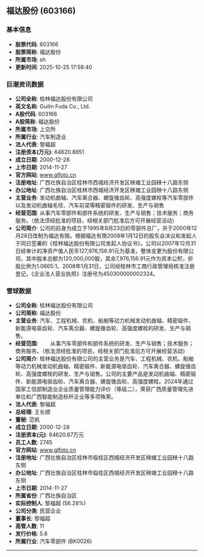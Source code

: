 ## 福达股份 (603166)

### 基本信息

- **股票代码**: 603166
- **股票简称**: 福达股份
- **所属市场**: sh
- **更新时间**: 2025-10-25 17:58:40

### 巨潮资讯数据

- **公司全称**: 桂林福达股份有限公司
- **英文名称**: Guilin Fuda Co., Ltd.
- **A股代码**: 603166
- **A股简称**: 福达股份
- **所属市场**: 上交所
- **所属行业**: 汽车制造业
- **法人代表**: 黎福超
- **注册资本(万元)**: 64620.8651
- **成立日期**: 2000-12-28
- **上市日期**: 2014-11-27
- **官方网站**: www.glfoto.cn
- **注册地址**: 广西壮族自治区桂林市西城经济开发区秧塘工业园秧十八路东侧
- **办公地址**: 广西壮族自治区桂林市西城经济开发区秧塘工业园秧十八路东侧
- **主营业务**: 发动机曲轴、汽车离合器、螺旋锥齿轮、高强度螺栓等汽车零部件以及发动机曲轴毛坯、汽车前梁等精密锻件的研发、生产与销售
- **经营范围**: 从事汽车零部件和部件系统的研发、生产与销售；技术服务；商务服务。（依法须经批准的项目，经相关部门批准后方可开展经营活动）
- **公司简介**: 公司的前身为成立于1995年8月23日的零部件总厂，并于2000年12月28日改制为福达有限。根据福达有限2008年1月12日的股东会决议和发起人于同日签署的《桂林福达股份有限公司发起人协议书》，公司以2007年12月31日经审计的净资产值人民币127,976,156.91元为基准，整体变更为股份有限公司，其中股本总额为120,000,000股，其余7,976,156.91元作为资本公积，折股比例为1.0665:1。2008年1月31日，公司经桂林市工商行政管理局核准注册登记，《企业法人营业执照》注册号为450300000002324。

### 雪球数据

- **公司全称**: 桂林福达股份有限公司
- **公司简称**: 福达股份
- **主营业务**: 汽车、工程机械、农机、船舶等动力机械发动机曲轴、精密锻件、新能源电驱齿轮、汽车离合器、螺旋锥齿轮、高强度螺栓的研发、生产与销售。
- **经营范围**: 　　从事汽车零部件和部件系统的研发、生产与销售；技术服务；商务服务。（依法须经批准的项目，经相关部门批准后方可开展经营活动）
- **公司简介**: 桂林福达股份有限公司的主营业务是汽车、工程机械、农机、船舶等动力机械发动机曲轴、精密锻件、新能源电驱齿轮、汽车离合器、螺旋锥齿轮、高强度螺栓的研发、生产与销售。公司的主要产品是发动机曲轴、精密锻件、新能源电驱齿轮、汽车离合器、螺旋锥齿轮、高强度螺栓。2024年通过国家工信部制造业企业质量管理能力评价（等级二），荣获广西质量管理先进单位和广西智能制造标杆企业等多项殊荣。
- **法人代表**: 黎福超
- **总经理**: 王长顺
- **董秘**: 范帆
- **成立日期**: 2000-12-28
- **注册资本(元)**: 64620.87万元
- **员工人数**: 2745
- **官方网站**: www.glfoto.cn
- **注册地址**: 广西壮族自治区桂林市临桂区西城经济开发区秧塘工业园秧十八路东侧
- **办公地址**: 广西壮族自治区桂林市临桂区西城经济开发区秧塘工业园秧十八路东侧
- **上市日期**: 2014-11-27
- **所属省份**: 广西壮族自治区
- **实际控制人**: 黎福超 (56.28%)
- **公司分类**: 民营企业
- **董事长**: 黎福超
- **高管人数**: 11
- **发行价格**: 5.8
- **所属行业**: 汽车零部件 (BK0026)

---